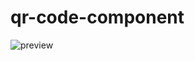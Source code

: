 # qr-code-component

![preview](https://github.com/user-attachments/assets/f0f58c97-6df4-4ca6-b257-23b4002f1db8)
